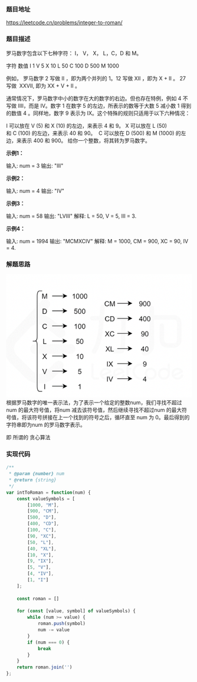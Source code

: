 ### 题目地址

https://leetcode.cn/problems/integer-to-roman/

### 题目描述

罗马数字包含以下七种字符： I， V， X， L，C，D 和 M。

字符          数值
I             1
V             5
X             10
L             50
C             100
D             500
M             1000

例如， 罗马数字 2 写做 II ，即为两个并列的 1。12 写做 XII ，即为 X + II 。 27 写做  XXVII, 即为 XX + V + II 。

通常情况下，罗马数字中小的数字在大的数字的右边。但也存在特例，例如 4 不写做 IIII，而是 IV。数字 1 在数字 5 的左边，所表示的数等于大数 5 减小数 1 得到的数值 4 。同样地，数字 9 表示为 IX。这个特殊的规则只适用于以下六种情况：

I 可以放在 V (5) 和 X (10) 的左边，来表示 4 和 9。
X 可以放在 L (50) 和 C (100) 的左边，来表示 40 和 90。 
C 可以放在 D (500) 和 M (1000) 的左边，来表示 400 和 900。
给你一个整数，将其转为罗马数字。

**示例1：**

输入: num = 3
输出: "III"

**示例2：**

输入: num = 4
输出: "IV"

**示例3：**

输入: num = 58
输出: "LVIII"
解释: L = 50, V = 5, III = 3.

**示例4：**

输入: num = 1994
输出: "MCMXCIV"
解释: M = 1000, CM = 900, XC = 90, IV = 4.

### 解题思路

![Alt text](image.png)
根据罗马数字的唯一表示法，为了表示一个给定的整数num，我们寻找不超过num 的最大符号值，将num 减去该符号值，然后继续寻找不超过num 的最大符号值，将该符号拼接在上一个找到的符号之后，循环直至 
num 为 0。最后得到的字符串即为num 的罗马数字表示。

即 所谓的 贪心算法

### 实现代码

``` javascript
/**
 * @param {number} num
 * @return {string}
 */
var intToRoman = function(num) {
    const valueSymbols = [
        [1000, "M"],
        [900, "CM"],
        [500, "D"],
        [400, "CD"],
        [100, "C"],
        [90, "XC"],
        [50, "L"],
        [40, "XL"],
        [10, "X"],
        [9, "IX"],
        [5, "V"],
        [4, "IV"],
        [1, "I"]
    ];

    const roman = []

    for (const [value, symbol] of valueSymbols) {
        while (num >= value) {
            roman.push(symbol)
            num -= value
        }
        if (num === 0) {
            break
        }
    }
    return roman.join('')
};
```